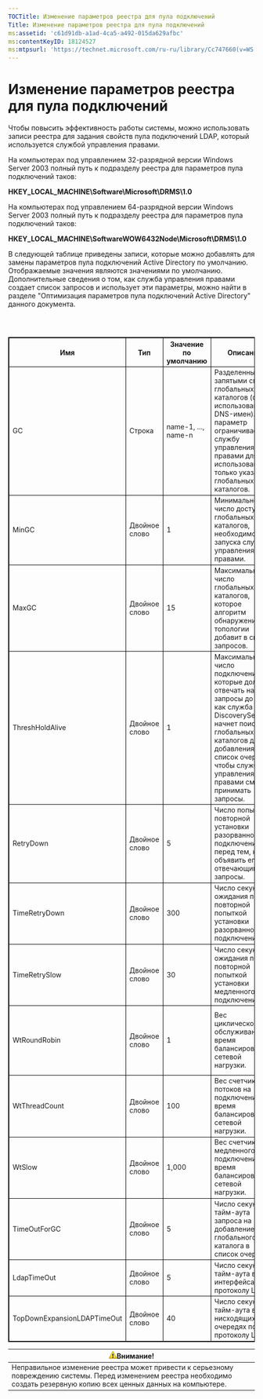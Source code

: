 ```yaml
---
TOCTitle: Изменение параметров реестра для пула подключений
Title: Изменение параметров реестра для пула подключений
ms:assetid: 'c61d91db-a1ad-4ca5-a492-015da629afbc'
ms:contentKeyID: 18124527
ms:mtpsurl: 'https://technet.microsoft.com/ru-ru/library/Cc747660(v=WS.10)'
---
```


Изменение параметров реестра для пула подключений
=================================================

Чтобы повысить эффективность работы системы, можно использовать записи реестра для задания свойств пула подключений LDAP, который используется службой управления правами.

На компьютерах под управлением 32-разрядной версии Windows Server 2003 полный путь к подразделу реестра для параметров пула подключений таков:

**HKEY\_LOCAL\_MACHINE\\Software\\Microsoft\\DRMS\\1.0**

На компьютерах под управлением 64-разрядной версии Windows Server 2003 полный путь к подразделу реестра для параметров пула подключений таков:

**HKEY\_LOCAL\_MACHINE\\SoftwareWOW6432Node\\Microsoft\\DRMS\\1.0**

В следующей таблице приведены записи, которые можно добавлять для замены параметров пула подключений Active Directory по умолчанию. Отображаемые значения являются значениями по умолчанию. Дополнительные сведения о том, как служба управления правами создает список запросов и использует эти параметры, можно найти в разделе "Оптимизация параметров пула подключений Active Directory" данного документа.

###  

 
<table style="border:1px solid black;">
<colgroup>
<col width="20%" />
<col width="20%" />
<col width="20%" />
<col width="20%" />
<col width="20%" />
</colgroup>
<thead>
<tr class="header">
<th style="border:1px solid black;" >Имя</th>
<th style="border:1px solid black;" >Тип</th>
<th style="border:1px solid black;" >Значение по умолчанию</th>
<th style="border:1px solid black;" >Описание</th>
<th style="border:1px solid black;" >Примечания</th>
</tr>
</thead>
<tbody>
<tr class="odd">
<td style="border:1px solid black;">GC</td>
<td style="border:1px solid black;">Строка</td>
<td style="border:1px solid black;">name-1, ..., name-n</td>
<td style="border:1px solid black;">Разделенный запятыми список глобальных каталогов (с использованием DNS-имен). Этот параметр ограничивает службу управления правами для использования только указанных глобальных каталогов.</td>
<td style="border:1px solid black;">Если не требуется, чтобы служба управления правами создавала список запросов, используйте этот параметр, чтобы указать глобальные каталоги для использования.</td>
</tr>
<tr class="even">
<td style="border:1px solid black;">MinGC</td>
<td style="border:1px solid black;">Двойное слово</td>
<td style="border:1px solid black;">1</td>
<td style="border:1px solid black;">Минимальное число доступных глобальных каталогов, необходимое для запуска службы управления правами.</td>
<td style="border:1px solid black;"></td>
</tr>
<tr class="odd">
<td style="border:1px solid black;">MaxGC</td>
<td style="border:1px solid black;">Двойное слово</td>
<td style="border:1px solid black;">15</td>
<td style="border:1px solid black;">Максимальное число глобальных каталогов, которое алгоритм обнаружения топологии добавит в список запросов.</td>
<td style="border:1px solid black;"></td>
</tr>
<tr class="even">
<td style="border:1px solid black;">ThreshHoldAlive</td>
<td style="border:1px solid black;">Двойное слово</td>
<td style="border:1px solid black;">1</td>
<td style="border:1px solid black;">Максимальное число подключений, которые должны отвечать на запросы до того, как служба DiscoveryServices начнет поиск глобальных каталогов для добавления в список очереди, чтобы служба управления правами смогла принимать запросы.</td>
<td style="border:1px solid black;"></td>
</tr>
<tr class="odd">
<td style="border:1px solid black;">RetryDown</td>
<td style="border:1px solid black;">Двойное слово</td>
<td style="border:1px solid black;">5</td>
<td style="border:1px solid black;">Число попыток повторной установки разорванного подключения перед тем, как объявить его не отвечающим на запросы.</td>
<td style="border:1px solid black;"></td>
</tr>
<tr class="even">
<td style="border:1px solid black;">TimeRetryDown</td>
<td style="border:1px solid black;">Двойное слово</td>
<td style="border:1px solid black;">300</td>
<td style="border:1px solid black;">Число секунд ожидания перед повторной попыткой установки разорванного подключения.</td>
<td style="border:1px solid black;">Параметр по умолчанию изменять не нужно, за исключением особых случаев.</td>
</tr>
<tr class="odd">
<td style="border:1px solid black;">TimeRetrySlow</td>
<td style="border:1px solid black;">Двойное слово</td>
<td style="border:1px solid black;">30</td>
<td style="border:1px solid black;">Число секунд ожидания перед повторной попыткой установки медленного подключения.</td>
<td style="border:1px solid black;">Параметр по умолчанию изменять не нужно, за исключением особых случаев.</td>
</tr>
<tr class="even">
<td style="border:1px solid black;">WtRoundRobin</td>
<td style="border:1px solid black;">Двойное слово</td>
<td style="border:1px solid black;">1</td>
<td style="border:1px solid black;">Вес циклического обслуживания во время балансировки сетевой нагрузки.</td>
<td style="border:1px solid black;">Относительная значимость циклического обслуживания при балансировке сетевой нагрузки. 1 - наименьшее значение.</td>
</tr>
<tr class="odd">
<td style="border:1px solid black;">WtThreadCount</td>
<td style="border:1px solid black;">Двойное слово</td>
<td style="border:1px solid black;">100</td>
<td style="border:1px solid black;">Вес счетчика потоков на подключение во время балансировки сетевой нагрузки.</td>
<td style="border:1px solid black;">Относительная значимость низкого значения счетчика потоков.</td>
</tr>
<tr class="even">
<td style="border:1px solid black;">WtSlow</td>
<td style="border:1px solid black;">Двойное слово</td>
<td style="border:1px solid black;">1,000</td>
<td style="border:1px solid black;">Вес счетчика медленного подключения во время балансировки сетевой нагрузки.</td>
<td style="border:1px solid black;">Относительная значимость высокоскоростного подключения.</td>
</tr>
<tr class="odd">
<td style="border:1px solid black;">TimeOutForGC</td>
<td style="border:1px solid black;">Двойное слово</td>
<td style="border:1px solid black;">5</td>
<td style="border:1px solid black;">Число секунд тайм-аута запроса на добавление глобального каталога в список очереди.</td>
<td style="border:1px solid black;"></td>
</tr>
<tr class="even">
<td style="border:1px solid black;">LdapTimeOut</td>
<td style="border:1px solid black;">Двойное слово</td>
<td style="border:1px solid black;">5</td>
<td style="border:1px solid black;">Число секунд тайм-аута в API-интерфейсах по протоколу LDAP</td>
<td style="border:1px solid black;"></td>
</tr>
<tr class="odd">
<td style="border:1px solid black;">TopDownExpansionLDAPTimeOut</td>
<td style="border:1px solid black;">Двойное слово</td>
<td style="border:1px solid black;">40</td>
<td style="border:1px solid black;">Число секунд тайм-аута в нисходящих очередях по протоколу LDAP.</td>
<td style="border:1px solid black;"></td>
</tr>
</tbody>
</table>
  
| ![](images/Cc747660.Caution(WS.10).gif)Внимание!                                                                                                 |  
|-------------------------------------------------------------------------------------------------------------------------------------------------------------------------------|  
| Неправильное изменение реестра может привести к серьезному повреждению системы. Перед изменением реестра необходимо создать резервную копию всех ценных данных на компьютере. |
